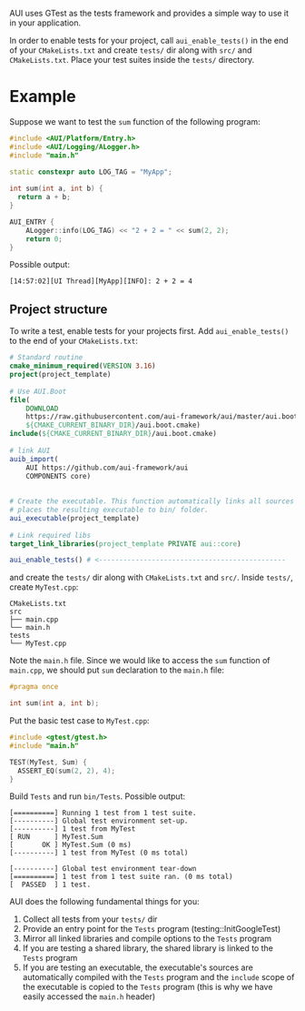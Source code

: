 AUI uses GTest as the tests framework and provides a simple way to use it in your application.
                
In order to enable tests for your project, call `aui_enable_tests()` in the end of your `CMakeLists.txt` and create
`tests/` dir along with `src/` and `CMakeLists.txt`. Place your test suites inside the `tests/` directory.

# Example

Suppose we want to test the `sum` function of the following program:

```cpp
#include <AUI/Platform/Entry.h>
#include <AUI/Logging/ALogger.h>
#include "main.h"
 
static constexpr auto LOG_TAG = "MyApp";

int sum(int a, int b) {
  return a + b;
}

AUI_ENTRY {
    ALogger::info(LOG_TAG) << "2 + 2 = " << sum(2, 2);
    return 0;
}
```

Possible output:

```
[14:57:02][UI Thread][MyApp][INFO]: 2 + 2 = 4
```

## Project structure

To write a test, enable tests for your projects first. Add `aui_enable_tests()` to the end of your `CMakeLists.txt`:

```cmake
# Standard routine
cmake_minimum_required(VERSION 3.16)
project(project_template)
 
# Use AUI.Boot
file(
    DOWNLOAD 
    https://raw.githubusercontent.com/aui-framework/aui/master/aui.boot.cmake 
    ${CMAKE_CURRENT_BINARY_DIR}/aui.boot.cmake)
include(${CMAKE_CURRENT_BINARY_DIR}/aui.boot.cmake)
 
# link AUI
auib_import(
    AUI https://github.com/aui-framework/aui 
    COMPONENTS core)
 
 
# Create the executable. This function automatically links all sources from the src/ folder, creates CMake target and
# places the resulting executable to bin/ folder.
aui_executable(project_template)
 
# Link required libs
target_link_libraries(project_template PRIVATE aui::core)

aui_enable_tests() # <----------------------------------------------
```

and create the `tests/` dir along with `CMakeLists.txt` and `src/`. Inside `tests/`, create `MyTest.cpp`:

```
CMakeLists.txt
src
├── main.cpp
└── main.h
tests
└── MyTest.cpp

```

Note the `main.h` file. Since we would like to access the `sum` function of `main.cpp`, we should put `sum`
declaration to the `main.h` file:

```cpp
#pragma once

int sum(int a, int b);
```

Put the basic test case to `MyTest.cpp`:

```cpp
#include <gtest/gtest.h>
#include "main.h"

TEST(MyTest, Sum) {
  ASSERT_EQ(sum(2, 2), 4);
}
```

Build `Tests` and run `bin/Tests`. Possible output:

```
[==========] Running 1 test from 1 test suite.
[----------] Global test environment set-up.
[----------] 1 test from MyTest
[ RUN      ] MyTest.Sum
[       OK ] MyTest.Sum (0 ms)
[----------] 1 test from MyTest (0 ms total)

[----------] Global test environment tear-down
[==========] 1 test from 1 test suite ran. (0 ms total)
[  PASSED  ] 1 test.
```

AUI does the following fundamental things for you:

1. Collect all tests from your `tests/` dir
2. Provide an entry point for the `Tests` program (testing::InitGoogleTest)
3. Mirror all linked libraries and compile options to the `Tests` program
4. If you are testing a shared library, the shared library is linked to the `Tests` program
5. If you are testing an executable, the executable's sources are automatically compiled with the `Tests` program and
   the `include` scope of the executable is copied to the `Tests` program (this is why we have easily accessed the
   `main.h` header)